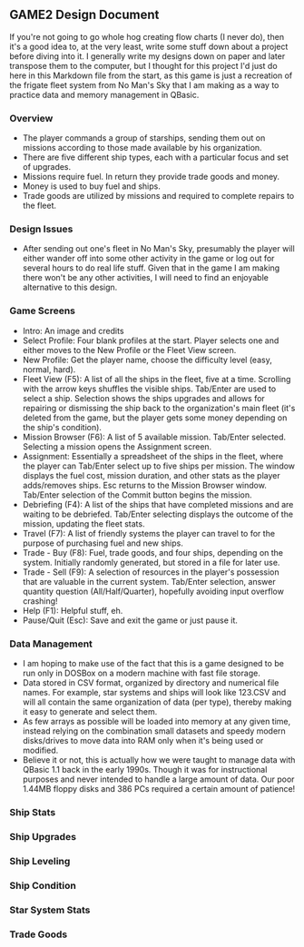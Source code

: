 ## GAME2 Design Document
If you're not going to go whole hog creating flow charts (I never do), then it's a good idea to, at the very least, write some stuff down about a project before diving into it. I generally write my designs down on paper and later transpose them to the computer, but I thought for this project I'd just do here in this Markdown file from the start, as this game is just a recreation of the frigate fleet system from No Man's Sky that I am making as a way to practice data and memory management in QBasic. 


### Overview
- The player commands a group of starships, sending them out on missions according to those made available by his organization.  
- There are five different ship types, each with a particular focus and set of upgrades.  
- Missions require fuel. In return they provide trade goods and money.  
- Money is used to buy fuel and ships.  
- Trade goods are utilized by missions and required to complete repairs to the fleet.  


### Design Issues
- After sending out one's fleet in No Man's Sky, presumably the player will either wander off into some other activity in the game or log out for several hours to do real life stuff. Given that in the game I am making there won't be any other activities, I will need to find an enjoyable alternative to this design.  


### Game Screens
- Intro: An image and credits
- Select Profile: Four blank profiles at the start. Player selects one and either moves to the New Profile or the Fleet View screen.  
- New Profile: Get the player name, choose the difficulty level (easy, normal, hard).  
- Fleet View (F5): A list of all the ships in the fleet, five at a time. Scrolling with the arrow keys shuffles the visible ships. Tab/Enter are used to select a ship. Selection shows the ships upgrades and allows for repairing or dismissing the ship back to the organization's main fleet (it's deleted from the game, but the player gets some money depending on the ship's condition).  
- Mission Browser (F6): A list of 5 available mission. Tab/Enter selected. Selecting a mission opens the Assignment screen.  
- Assignment: Essentially a spreadsheet of the ships in the fleet, where the player can Tab/Enter select up to five ships per mission. The window displays the fuel cost, mission duration, and other stats as the player adds/removes ships. Esc returns to the Mission Browser window. Tab/Enter selection of the Commit button begins the mission.  
- Debriefing (F4): A list of the ships that have completed missions and are waiting to be debriefed. Tab/Enter selecting displays the outcome of the mission, updating the fleet stats.
- Travel (F7): A list of friendly systems the player can travel to for the purpose of purchasing fuel and new ships.  
- Trade - Buy (F8): Fuel, trade goods, and four ships, depending on the system. Initially randomly generated, but stored in a file for later use.  
- Trade - Sell (F9): A selection of resources in the player's possession that are valuable in the current system. Tab/Enter selection, answer quantity question (All/Half/Quarter), hopefully avoiding input overflow crashing!  
- Help (F1): Helpful stuff, eh.  
- Pause/Quit (Esc): Save and exit the game or just pause it.  

### Data Management
- I am hoping to make use of the fact that this is a game designed to be run only in DOSBox on a modern machine with fast file storage.  
- Data stored in CSV format, organized by directory and numerical file names. For example, star systems and ships will look like 123.CSV and will all contain the same organization of data (per type), thereby making it easy to generate and select them.  
- As few arrays as possible will be loaded into memory at any given time, instead relying on the combination small datasets and speedy modern disks/drives to move data into RAM only when it's being used or modified.  
- Believe it or not, this is actually how we were taught to manage data with QBasic 1.1 back in the early 1990s. Though it was for instructional purposes and never intended to handle a large amount of data. Our poor 1.44MB floppy disks and 386 PCs required a certain amount of patience!  

### Ship Stats

### Ship Upgrades 

### Ship Leveling

### Ship Condition

### Star System Stats

### Trade Goods